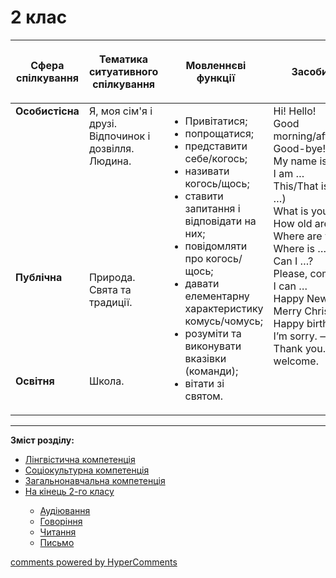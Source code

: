 <div id="hypercomments_widget" class="js-hypercomments-widget invisible"></div>

# 2 клас

<table>
<thead>
  <tr>
    <th width="10%" align="center"><p>Сфера спілкування</p></td>
    <th width="10%" align="center"><p>Тематика ситуативного спілкування</p></td>
    <th width="40%" align="center"><p>Мовленнєві функції</p></td>
    <th width="60%" align="center"><p>Засоби вираження</p></td>
  </tr>
</thead>
<tbody>
  <tr>
    <td width="10%" style="vertical-align:top !important;">
<b>Особистісна</b></td>
    <td width="10%" style="vertical-align:top !important;">
Я, моя сім'я і друзі.<br>
Відпочинок і дозвілля.<br>
Людина.</td>
    <td width="40%" style="vertical-align:top !important;" rowspan="3">
<ul type="disc">
<li>Привітатися;</li>
<li>попрощатися;</li>
<li>представити себе/когось;</li>
<li>називати когось/щось;</li>
<li>ставити запитання і відповідати на них;</li>
<li>повідомляти про когось/щось;</li>
<li>давати елементарну характеристику комусь/чомусь;</li>
<li>розуміти та виконувати вказівки (команди);</li>
<li>вітати зі святом.</li>
</ul>
</td>
    <td width="60%" style="vertical-align:top !important;" rowspan="3">
Hi! Hello! <br>
Good morning/afternoon/evening!<br>
Good-bye! Bye-bye! Bye!<br>
My name is …<br>
I am …<br>
This/That is my (dad, friend …)<br>
What is your name?<br>
How old are you?<br>
Where are you from?<br>
Where is …?<br>
Can I …?<br>
Please, come in.<br>
I can …<br>
Happy New Year!<br>
Merry Christmas!<br>
Happy birthday!<br>
I’m sorry. — That’s OK.<br>
Thank you. — You are welcome.<br>
</td>
  </tr>
<tr>
    <td width="10%" style="vertical-align:top !important;">
<b>Публічна</b></td>
    <td width="10%" style="vertical-align:top !important;">
Природа.<br>
Свята та традиції.</td>
</tr>
<tr>
    <td width="10%" style="vertical-align:top !important;">
<b>Освітня</b></td>
    <td width="10%" style="vertical-align:top !important;">
Школа.</td>
</tr>
</tbody>
</table>

<hr>
<p><b>Зміст розділу:</b></p>
<ul type="disc">
<li><a href="https://edera.gitbooks.io/ed-era-book-mon-english/content/2/lyngvystykhna_kompetenzia.html">Лінгвістична компетенція</a></li>
<li><a href="https://edera.gitbooks.io/ed-era-book-mon-english/content/2/soziokulturna_kompetenzia.html">Соціокультурна компетенція</a></li>
<li><a href="https://edera.gitbooks.io/ed-era-book-mon-english/content/2/zagalnonavchalna_kompetenzya.html">Загальнонавчальна компетенція</a></li>
<li><a href="https://edera.gitbooks.io/ed-era-book-mon-english/content/2/na_kynec_2_klasu_uchny_povunny_vmyty.html">На кінець 2-го класу</a></li>
<ul type="circle">
<li><a href="https://edera.gitbooks.io/ed-era-book-mon-english/content/2/audiyuvannya.html">Аудіювання</a></li>
<li><a href="https://edera.gitbooks.io/ed-era-book-mon-english/content/2/govorinnya.html">Говоріння</a></li>
<li><a href="https://edera.gitbooks.io/ed-era-book-mon-english/content/2/chitannya.html">Читання</a></li>
<li><a href="https://edera.gitbooks.io/ed-era-book-mon-english/content/2/pysmo.html">Письмо</a></li>
</ul>
</ul>

<div class="js-hypercomments-container">
    <a href="http://hypercomments.com" class="hc-link" title="comments widget">comments powered by HyperComments</a>
</div>